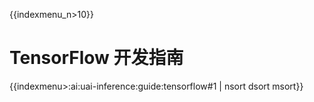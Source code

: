 {{indexmenu_n>10}}

# TensorFlow 开发指南

{{indexmenu>:ai:uai-inference:guide:tensorflow#1 | nsort dsort msort}}

